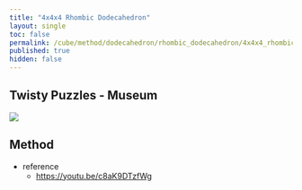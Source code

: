 ```yaml
---
title: "4x4x4 Rhombic Dodecahedron"
layout: single
toc: false
permalink: /cube/method/dodecahedron/rhombic_dodecahedron/4x4x4_rhombic_dodecahedron
published: true
hidden: false
---
```


<head>
  <base target="_blank">
</head>



## Twisty Puzzles - Museum

<a href="https://twistypuzzles.com/app/museum/museum_showitem.php?pkey=1601">
  <img src="https://twistypuzzles.com/museum/large/01601-04.jpg">
</a>



## Method

- reference
  - <https://youtu.be/c8aK9DTzfWg>
